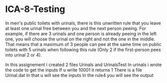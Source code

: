 # ICA-8-Testing
In men's public toilets with urinals, there is this unwritten rule that you leave at least one urinal free between you and 
the next person peeing. For example, if there are 3 urinals and one person is already peeing in the left one, you will 
choose the urinal on the right and not the one in the middle. That means that a maximum of 3 people can pee at the 
same time on public toilets with 5 urinals when following this rule (Only 2 if the first-person pees into urinal 2 or 4). 

In this assignement i created 2 files Urinals and UrinalsTest
In urinals i wrote the code to get the inputs 
If u write 10001 it returns 1
There is a file Urinal.dat In that u will see the inputs 
In the rule4 you will see the output
